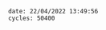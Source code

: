 

                date: 22/04/2022 13:49:56
                cycles: 50400

                         